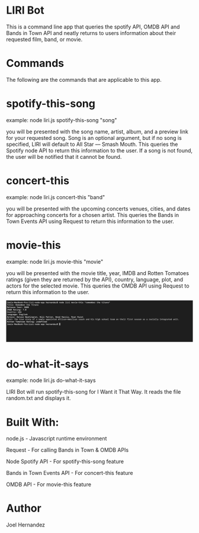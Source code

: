 # LIRI Bot

This is a command line app that queries the spotify API, OMDB API and Bands in Town API and neatly returns to users information about their requested film, band, or movie.

# Commands #

The following are the commands that are applicable to this app.

# spotify-this-song

example: node liri.js spotify-this-song "song"

you will be presented with the song name, artist, album, and a preview link for your requested song. Song is an optional argument, but if no song is specified, LIRI will default to All Star –– Smash Mouth. This queries the Spotify node API to return this information to the user. If a song is not found, the user will be notified that it cannot be found.


# concert-this

example: node liri.js concert-this "band"

you will be presented with the upcoming concerts venues, cities, and dates for approaching concerts for a chosen artist. This queries the Bands in Town Events API using Request to return this information to the user. 


# movie-this

example: node liri.js movie-this "movie"

you will be presented with the movie title, year, IMDB and Rotten Tomatoes ratings (given they are returned by the API), country, language, plot, and actors for the selected movie. This queries the OMDB API using Request to return this information to the user. 

![](images/movie-this.png)

# do-what-it-says

example: node liri.js do-what-it-says

LIRI Bot will run spotify-this-song for I Want it That Way. It reads the file random.txt and displays it.


# Built With:
node.js - Javascript runtime environment

Request - For calling Bands in Town & OMDB APIs

Node Spotify API - For spotify-this-song feature

Bands in Town Events API - For concert-this feature

OMDB API - For movie-this feature


# Author
Joel Hernandez
